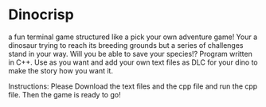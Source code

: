 # Dinocrisp
a fun terminal game structured like a pick your own adventure game! Your a dinosaur trying to reach its breeding grounds but a series of challenges stand in your way. Will you be able to save your species!? Program written in C++. Use as you want and add your own text files as DLC for your dino to make the story how you want it.

Instructions:
Please Download the text files and the cpp file and run the cpp file. Then the game is ready to go!
